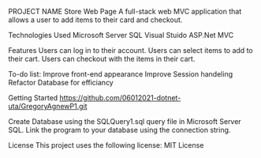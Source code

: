 PROJECT NAME
Store Web Page
A full-stack web MVC application that allows a user to add items to their card and checkout.

Technologies Used
Microsoft Server SQL
Visual Stuido
ASP.Net MVC

Features
Users can log in to their account.
Users can select items to add to their cart.
Users can checkout with the items in their cart.

To-do list:
Improve front-end appearance
Improve Session handeling
Refactor Database for efficiancy

Getting Started
https://github.com/06012021-dotnet-uta/GregoryAgnewP1.git

Create Database using the SQLQuery1.sql query file in Microsoft Server SQL.
Link the program to your database using the connection string.

License
This project uses the following license: MIT License
